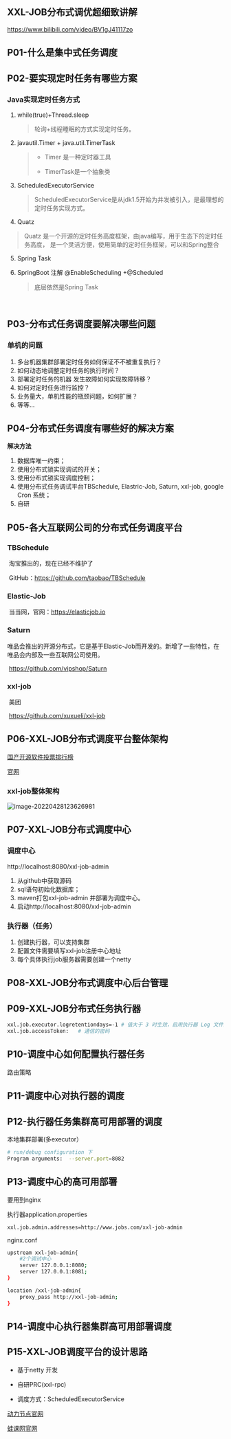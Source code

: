 ## XXL-JOB分布式调优超细致讲解

https://www.bilibili.com/video/BV1gJ41117zo



## P01-什么是集中式任务调度
## P02-要实现定时任务有哪些方案
### Java实现定时任务方式

1. while(true)+Thread.sleep

   > 轮询+线程睡眠的方式实现定时任务。

2. javautil.Timer + java.util.TimerTask

   > - Timer 是一种定时器工具
   >
   > - TimerTask是一个抽象类

3. ScheduledExecutorService

   > ScheduledExecutorService是从jdk1.5开始为并发被引入，是最理想的定时任务实现方式。

4. Quatz

> Quatz 是一个开源的定时任务高度框架，由java编写，用于生态下的定时任务高度， 是一个灵活方便，使用简单的定时任务框架，可以和Spring整合

5. Spring Task

6. SpringBoot 注解 @EnableScheduling +@Scheduled

   > 底层依然是Spring Task

​			
## P03-分布式任务调度要解决哪些问题
### **单机的问题**

1. 多台机器集群部署定时任务如何保证不不被重复执行？
2. 如何动态地调整定时任务的执行时间？
3. 部署定时任务的机器 发生故障如何实现故障转移？
4. 如何对定时任务进行监控？
5. 业务量大，单机性能的瓶颈问题，如何扩展？
6. 等等...

## P04-分布式任务调度有哪些好的解决方案

**解决方法**

1. 数据库唯一约束；
2. 使用分布式锁实现调试的开关；
3. 使用分布式锁实现调度控制；
4. 使用分布式任务调试平台TBSchedule, Elastric-Job, Saturn, xxl-job, google Cron 系统；
5. 自研

## P05-各大互联网公司的分布式任务调度平台

### TBSchedule

​	淘宝推出的，现在已经不维护了

​	GitHub：https://github.com/taobao/TBSchedule

### Elastic-Job

​	当当网，官网：https://elasticjob.io

### Saturn

​	唯品会推出的开源分布式，它是基于Elastic-Job而开发的。新增了一些特性，在唯品会内部及一些互联网公司使用。

​	https://github.com/vipshop/Saturn

### xxl-job

​	美团

​	https://github.com/xuxueli/xxl-job

## P06-XXL-JOB分布式调度平台整体架构

[国产开源软件投票排行榜]( https://www.oschina.net/project/top_cn_2018)

[官网](www.xuxueli.com/xxl-job/#/)

### xxl-job整体架构

![image-20220428123626981](E:\JS\booknote\jpgBed\image-20220428123626981.png) 

## P07-XXL-JOB分布式调度中心

### 调度中心

http://localhost:8080/xxl-job-admin

1. 从github中获取源码
2. sql语句初始化数据库；
3. maven打包xxl-job-admin 并部署为调度中心。
4. 启动http://localhost:8080/xxl-job-admin

### 执行器（任务）

1. 创建执行器，可以支持集群
2. 配置文件需要填写xxl-job注册中心地址
3. 每个具体执行job服务器需要创建一个netty 

## P08-XXL-JOB分布式调度中心后台管理

## P09-XXL-JOB分布式任务执行器

```sh
xxl.job.executor.logretentiondays=-1 # 值大于 3 时生效，启用执行器 Log 文件定期清理功能，否则不生效；
xxl.job.accessToken:   # 通信的密码
```



## P10-调度中心如何配置执行器任务

路由策略

## P11-调度中心对执行器的调度
## P12-执行器任务集群高可用部署的调度

本地集群部署(多executor）

```sh
# run/debug configuration 下 
Program arguments:  --server.port=8082
```

## P13-调度中心的高可用部署

要用到nginx

执行器application.properties

```properties
xxl.job.admin.addresses=http://www.jobs.com/xxl-job-admin
```

nginx.conf

```sh
upstream xxl-job-admin{
	#2个调试中心
	server 127.0.0.1:8080;
	server 127.0.0.1:8081;
}

location /xxl-job-admin{
	proxy_pass http://xxl-job-admin;
}
```



## P14-调度中心执行器集群高可用部署调度
## P15-XXL-JOB调度平台的设计思路

- 基于netty 开发

- 自研PRC(xxl-rpc)

- 调度方式：ScheduledExecutorService

  

[动力节点官网](www.bjpowernode.com)

<font color='red'>[蛙课网官网](www.wkcto.com)</font>